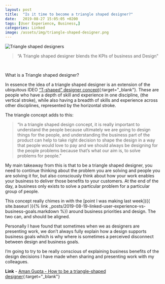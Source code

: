 ```yaml
---
layout: post
title:  "Is it time to become a triangle shaped designer?"
date:   2019-08-27 15:05:05 +0200
tags: [User Experience, Business,]
categories: Linked
image: /assets/img/triangle-shaped-designer.png
---
```

![Triangle shaped designers]({{site.baseurl}}/assets/img/triangle-shaped-designer.png)

>“A Triangle shaped designer blends the KPIs of business and Design”

<br/>

What is a Triangle shaped designer?

In essence the idea of a triangle shaped designer is an extension of the ubiquitous IDEO  [“T-shaped” designer concept](https://www.karelvredenburg.com/home/2013/7/20/becoming-a-t-shaped-designer){:target="_blank"}. These are people who have a depth of skill and experience in one discipline, (the vertical stroke), while also having a breadth of skills and experience across other disciplines, represented by the horizontal stroke.

The triangle concept adds to this:

>“In a triangle shaped design concept, it is really important to understand the people because ultimately we are going to design things for the people, and understanding the business part of the product can help to take right decision to shape the design in a way that people would love to pay and we should always be designing for the people problems because that’s what our aim is, to solve problems for people.”

My main takeaway from this is that to be a triangle shaped designer, you need to continue thinking about the problem you are solving and people you are solving it for, but also consciously think about how your work enables your business to deliver those benefits to your customers. At the end of the day, a business only exists to solve a particular problem for a particular group of people.

This concept really chimes in with the [point I was making last week]({{ site.baseurl }}{% link _posts/2019-08-19-linked-user-experience-vs-business-goals.markdown %}) around business priorities and design. The two can, and should be aligned.

Personally I have found that sometimes when we as designers are presenting work, we don’t always fully explain how a design supports business goals which is why where is sometimes a perceived disconnect between design and business goals.

I’m going to try to be really conscious of explaining business benefits of the design decisions I have made when sharing and presenting work with my colleagues.

**Link** - [Aman Gupta - How to be a triangle-shaped designer](https://uxdesign.cc/how-to-be-a-triangle-shaped-designer-cd44c605fbe){:target="_blank"}
